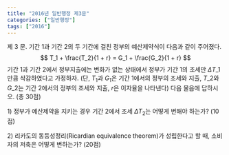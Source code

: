 ```yaml
---
title: "2016년 일반행정 제3문"
categories: ["일반행정"]
tags: ["2016"]
---
```


제 3 문. 기간 1과 기간 2의 두 기간에 걸친 정부의 예산제약식이 다음과 같이 주어졌다.  
$$
T_1 + \frac{T_2}{1 + r} = G_1 + \frac{G_2}{1 + r}
$$
기간 1과 기간 2에서 정부지출에는 변화가 없는 상태에서 정부가 기간 1의 조세만 $\Delta T\_1$만큼 삭감하였다고 가정하자. (단, $T_1$과 $G_1$은 기간 1에서의 정부의 조세와 지출, $T\_2$와 $G\_2$는 기간 2에서의 정부의 조세와 지출, $r$은 이자율을 나타낸다) 다음 물음에 답하시오. (총 30점)

1\) 정부가 예산제약을 지키는 경우 기간 2에서 조세 $\Delta T_2$는 어떻게 변해야 하는가? (10점)

2\) 리카도의 동등성정리(Ricardian equivalence theorem)가 성립한다고 할 때, 소비자의 저축은 어떻게 변하는가? (20점)

